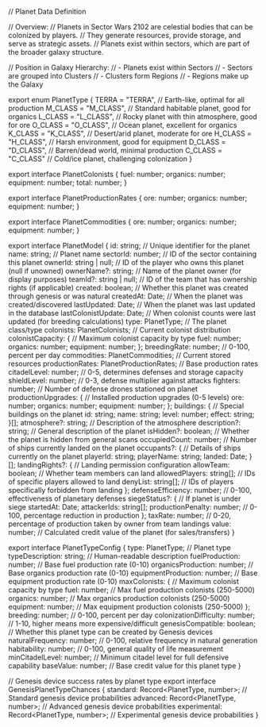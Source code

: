 // Planet Data Definition

// Overview:
// Planets in Sector Wars 2102 are celestial bodies that can be colonized by players.
// They generate resources, provide storage, and serve as strategic assets. 
// Planets exist within sectors, which are part of the broader galaxy structure.

// Position in Galaxy Hierarchy:
// - Planets exist within Sectors
// - Sectors are grouped into Clusters
// - Clusters form Regions
// - Regions make up the Galaxy

export enum PlanetType {
  TERRA = "TERRA",      // Earth-like, optimal for all production
  M_CLASS = "M_CLASS",  // Standard habitable planet, good for organics
  L_CLASS = "L_CLASS",  // Rocky planet with thin atmosphere, good for ore
  O_CLASS = "O_CLASS",  // Ocean planet, excellent for organics
  K_CLASS = "K_CLASS",  // Desert/arid planet, moderate for ore
  H_CLASS = "H_CLASS",  // Harsh environment, good for equipment
  D_CLASS = "D_CLASS",  // Barren/dead world, minimal production
  C_CLASS = "C_CLASS"   // Cold/ice planet, challenging colonization
}

export interface PlanetColonists {
  fuel: number;
  organics: number;
  equipment: number;
  total: number;
}

export interface PlanetProductionRates {
  ore: number;
  organics: number;
  equipment: number;
}

export interface PlanetCommodities {
  ore: number;
  organics: number;
  equipment: number;
}

export interface PlanetModel {
  id: string;                    // Unique identifier for the planet
  name: string;                  // Planet name
  sectorId: number;              // ID of the sector containing this planet
  ownerId: string | null;        // ID of the player who owns this planet (null if unowned)
  ownerName?: string;            // Name of the planet owner (for display purposes)
  teamId?: string | null;        // ID of the team that has ownership rights (if applicable)
  created: boolean;              // Whether this planet was created through genesis or was natural
  createdAt: Date;               // When the planet was created/discovered
  lastUpdated: Date;             // When the planet was last updated in the database
  lastColonistUpdate: Date;      // When colonist counts were last updated (for breeding calculations)
  type: PlanetType;              // The planet class/type
  colonists: PlanetColonists;    // Current colonist distribution
  colonistCapacity: {            // Maximum colonist capacity by type
    fuel: number;
    organics: number;
    equipment: number;
  };
  breedingRate: number;          // 0-100, percent per day
  commodities: PlanetCommodities; // Current stored resources
  productionRates: PlanetProductionRates; // Base production rates
  citadelLevel: number;          // 0-5, determines defenses and storage capacity
  shieldLevel: number;           // 0-3, defense multiplier against attacks
  fighters: number;              // Number of defense drones stationed on planet
  productionUpgrades: {          // Installed production upgrades (0-5 levels)
    ore: number;
    organics: number;
    equipment: number;
  };
  buildings: {                   // Special buildings on the planet
    id: string;
    name: string;
    level: number;
    effect: string;
  }[];
  atmosphere?: string;           // Description of the atmosphere
  description?: string;          // General description of the planet
  isHidden?: boolean;            // Whether the planet is hidden from general scans
  occupiedCount: number;         // Number of ships currently landed on the planet
  occupants?: {                  // Details of ships currently on the planet
    playerId: string;
    playerName: string;
    landed: Date;
  }[];
  landingRights?: {              // Landing permission configuration
    allowTeam: boolean;          // Whether team members can land
    allowedPlayers: string[];    // IDs of specific players allowed to land
    denyList: string[];          // IDs of players specifically forbidden from landing
  };
  defenseEfficiency: number;     // 0-100, effectiveness of planetary defenses
  siegeStatus?: {                // If planet is under siege
    startedAt: Date;
    attackerIds: string[];
    productionPenalty: number;   // 0-100, percentage reduction in production
  };
  taxRate: number;               // 0-20, percentage of production taken by owner from team landings
  value: number;                 // Calculated credit value of the planet (for sales/transfers)
}

export interface PlanetTypeConfig {
  type: PlanetType;              // Planet type
  typeDescription: string;       // Human-readable description
  fuelProduction: number;        // Base fuel production rate (0-10)
  organicsProduction: number;    // Base organics production rate (0-10)
  equipmentProduction: number;   // Base equipment production rate (0-10)
  maxColonists: {                // Maximum colonist capacity by type
    fuel: number;                // Max fuel production colonists (250-5000)
    organics: number;            // Max organics production colonists (250-5000)
    equipment: number;           // Max equipment production colonists (250-5000)
  };
  breeding: number;              // 0-100, percent per day
  colonizationDifficulty: number; // 1-10, higher means more expensive/difficult
  genesisCompatible: boolean;    // Whether this planet type can be created by Genesis devices
  naturalFrequency: number;      // 0-100, relative frequency in natural generation
  habitability: number;          // 0-100, general quality of life measurement
  minCitadelLevel: number;       // Minimum citadel level for full defensive capability
  baseValue: number;             // Base credit value for this planet type
}

// Genesis device success rates by planet type
export interface GenesisPlanetTypeChances {
  standard: Record<PlanetType, number>;   // Standard genesis device probabilities
  advanced: Record<PlanetType, number>;   // Advanced genesis device probabilities
  experimental: Record<PlanetType, number>; // Experimental genesis device probabilities
}
